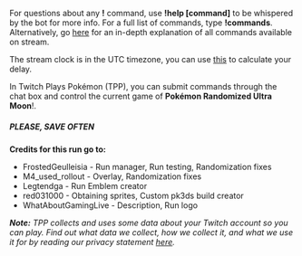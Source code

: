 For questions about any **!** command, use **!help [command]** to be whispered by the bot for more info. For a full list of commands, type **!commands**. Alternatively, go [here](https://twitchplayspokemon.tv/commands) for an in-depth explanation of all commands available on stream.

The stream clock is in the UTC timezone, you can use [this](https://time.is/UTC) to calculate your delay.

In Twitch Plays Pokémon (TPP), you can submit commands through the chat box and control the current game of **Pokémon Randomized Ultra Moon**!.

##### **PLEASE, SAVE OFTEN**

**Credits for this run go to:**
- FrostedGeulleisia - Run manager, Run testing, Randomization fixes
- M4_used_rollout - Overlay, Randomization fixes
- Legtendga - Run Emblem creator
- red031000 - Obtaining sprites, Custom pk3ds build creator
- WhatAboutGamingLive - Description, Run logo

***Note:** TPP collects and uses some data about your Twitch account so you can play. Find out what data we collect, how we collect it, and what we use it for by reading our privacy statement [here](https://github.com/TwitchPlaysPokemon/tpp-streamdocs/blob/master/privacy/privacy-statement.md).*